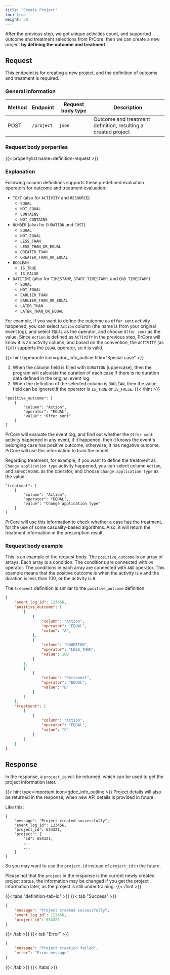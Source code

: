 ```yaml
---
title: "Create Project"
toc: true
weight: 30
---
```


After the previous step, we got unique activities count, and supported outcome and treatment selections from PrCore, then we can create a new project **by defining the outcome and treatment**.

## Request

This endpoint is for creating a new project, and the definition of outcome and treatment is required.

### General information

| Method | Endpoint | Request body type | Description |
| ------ | -------- | ----------------- | ----------- |
| POST | `/project` | `json` | Outcome and treatment definition, resulting a created project |

### Request body porperties

{{< propertylist name=definition-request >}}

### Explanation

Following column definitions supports these predefined evaluation operators for outcome and treatment evaluation:

- `TEXT` (also for `ACTIVITY` and `RESOURCE`)
    - `EQUAL`
    - `NOT_EQUAL`
    - `CONTAINS`
    - `NOT_CONTAINS`
- `NUMBER` (also for `DURATION` and `COST`)
    - `EQUAL`
    - `NOT_EQUAL`
    - `LESS_THAN`
    - `LESS_THAN_OR_EQUAL`
    - `GREATER_THAN`
    - `GREATER_THAN_OR_EQUAL`
- `BOOLEAN`
    - `IS_TRUE`
    - `IS_FALSE`
- `DATETIME` (also for `TIMESTAMP`, `START_TIMESTAMP`, and `END_TIMESTAMP`)
    - `EQUAL`
    - `NOT_EQUAL`
    - `EARLIER_THAN`
    - `EARLIER_THAN_OR_EQUAL`
    - `LATER_THAN`
    - `LATER_THAN_OR_EQUAL`

For example, if you want to define the outcome as `Offer sent` activity happened, you can select `Action` column (the name is from your original event log), and select `EQUAL` as the operator, and choose `Offer sent` as the value. Since `Action` is defined as `ACTIVITY` in the previous step, PrCore will know it is an activity column, and based on the convention, the `ACTIVITY` (as `TEXT`) supports the `EQUAL` operator, so it is valid.

{{< hint type=note icon=gdoc_info_outline title="Special case" >}}
1. When the column field is filled with `DURATION` (uppercase), then the program will calculate the duration of each case if there is no duration data defined in the original event log.
2. When the definition of the selected column is `BOOLEAN`, then the value field can be ignored if the operator is `IS_TRUE` or `IS_FALSE`.
{{< /hint >}}

```
"positive_outcome": [
    {
        "column": "Action",
        "operator": "EQUAL",
        "value": "Offer sent"
    }
]
```

PrCore will evaluate the event log, and find out whether the `Offer sent` activity happened in any event, if it happened, then it knows the event's belonging case has positive outcome, otherwise, it has negative outcome. PrCore will use this information to train the model.

Regarding treatment, for example, if you want to define the treatment as `Change application type` activity happened, you can select column `Action`, and select `EQUAL` as the operator, and choose `Change application type` as the value.

```
"treatment": [
    {
        "column": "Action",
        "operator": "EQUAL",
        "value": "Change application type"
    }
]
```

PrCore will use this information to check whether a case has the treatment, for the use of some casuality-based algorithms. Also, it will return the treatment information in the prescription result.

### Request body example

This is an example of the request body. The `positive_outcome` is an array of arrays. Each array is a condition. The conditions are connected with `OR` operator. The conditions in each array are connected with `AND` operator. This example means that the positive outcome is when the activity is `A` and the duration is less than 100, or the activity is `B`.

The `treament` definition is similar to the `positive_outcome` definition.

```json
{
    "event_log_id": 123456,
    "positive_outcome": [
        [
            {
                "column": "Action",
                "operator": "EQUAL",
                "value": "A",
            },
            {
                "column": "DUARTION",
                "operator": "LESS_THAN",
                "value": 100
            }
        ],
        [
            {
                "column": "Personnel",
                "operator": "EQUAL",
                "value": "B"
            }
        ]
    ],
    "treatment": [
        [
            {
                "column": "Action",
                "operator": "EQUAL",
                "value": "C"
            }
        ]
    ]
}
```

## Response

In the response, a `project_id` will be returned, which can be used to get the project information later.

{{< hint type=important icon=gdoc_info_outline >}}
Project details will also be returned in the response, when new API details is provided in future.

Like this:

```
{
    "message": "Project created successfully",
    "event_log_id": 123456,
    "project_id": 654321,
    "project": {
        "id": 654321,
        ...
        ...
    }
}
```

So you may want to use the `project.id` instead of `project_id` in the future.

Please not that the `project` in the response is the current newly created project status, the information may be changed if you get the project information later, as the project is still under training.
{{< /hint >}}

{{< tabs "definition-tab-id" >}}
{{< tab "Success" >}}
```json
{
    "message": "Project created successfully",
    "event_log_id": 123456,
    "project_id": 654321
}
```
{{< /tab >}}
{{< tab "Error" >}}
```json
{
    "message": "Project creation failed",
    "error": "Error message"
}
```
{{< /tab >}}
{{< /tabs >}}
